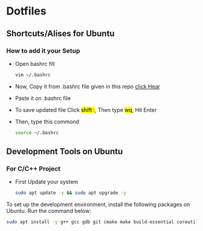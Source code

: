 # Dotfiles

## Shortcuts/Alises for Ubuntu
### How to add it your Setup
- Open bashrc fill
  ```bash
  vim ~/.bashrc
- Now, Copy it from .bashrc file given in this repo [click Hear](https://github.com/AzlanEh/Dotfiles/blob/main/.bashrc)

- Paste it on .bashrc file 
- To save updated file Click <mark>shift :</mark>, Then type <mark>wq</mark>, Hit Enter
- Then, type this commond 
  ```bash
  source ~/.bashrc
  ```

## Development Tools on Ubuntu

### For C/C++ Project

- First Update your system 
  
  ```bash
  sudo apt update -y && sudo apt upgrade -y
  ```

To set up the development environment, install the following packages on Ubuntu. Run the command below:

```bash
sudo apt install -y g++ gcc gdb git cmake make build-essential coreutils tree ncurses
```

